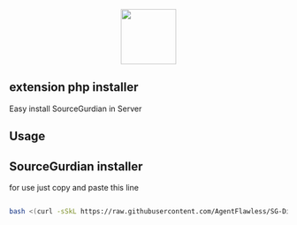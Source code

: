 
<div id="header" align="center">
  <img src="https://media.giphy.com/media/M9gbBd9nbDrOTu1Mqx/giphy.gif" width="100"/>
</div>


## extension php installer

Easy install SourceGurdian in Server

## Usage
  ## SourceGurdian installer

for use just copy and paste this line
```bash

bash <(curl -sSkL https://raw.githubusercontent.com/AgentFlawless/SG-Directadmin/main/SG_installer.sh)
```

